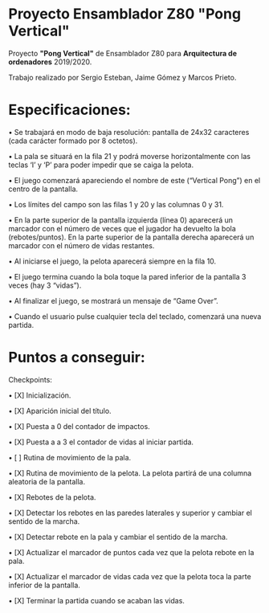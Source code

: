 # Proyecto Ensamblador Z80 "Pong Vertical"
Proyecto <b>"Pong Vertical"</b> de Ensamblador Z80 para <b>Arquitectura de ordenadores</b> 2019/2020.

Trabajo realizado por Sergio Esteban, Jaime Gómez y Marcos Prieto.

# Especificaciones:

• Se trabajará en modo de baja resolución: pantalla de 24x32 caracteres (cada
carácter formado por 8 octetos).

• La pala se situará en la fila 21 y podrá moverse horizontalmente con las teclas ‘I’
y ‘P’ para poder impedir que se caiga la pelota.

• El juego comenzará apareciendo el nombre de este (“Vertical Pong”) en el centro
de la pantalla.

• Los límites del campo son las filas 1 y 20 y las columnas 0 y 31.

• En la parte superior de la pantalla izquierda (línea 0) aparecerá un marcador con
el número de veces que el jugador ha devuelto la bola (rebotes/puntos). En la
parte superior de la pantalla derecha aparecerá un marcador con el número de
vidas restantes.

• Al iniciarse el juego, la pelota aparecerá siempre en la fila 10.

• El juego termina cuando la bola toque la pared inferior de la pantalla 3 veces (hay
3 “vidas”).

• Al finalizar el juego, se mostrará un mensaje de “Game Over”.

• Cuando el usuario pulse cualquier tecla del teclado, comenzará una nueva
partida.

# Puntos a conseguir:
Checkpoints:

•	[X] Inicialización.

•	[X] Aparición inicial del título.

•	[X] Puesta a 0 del contador de impactos.

•	[X] Puesta a a 3 el contador de vidas al iniciar partida.


•	[  ] Rutina de movimiento de la pala.

•	[X] Rutina de movimiento de la pelota. La pelota partirá de una columna aleatoria de la pantalla.

•	[X] Rebotes de la pelota. 

•	[X] Detectar los rebotes en las paredes laterales y superior y cambiar el sentido de la marcha.

•	[X] Detectar rebote en la pala y cambiar el sentido de la marcha.

•	[X] Actualizar el marcador de puntos cada vez que la pelota rebote en la pala.

•	[X] Actualizar el marcador de vidas cada vez que la pelota toca la parte inferior de la pantalla.

•	[X] Terminar la partida cuando se acaban las vidas.
